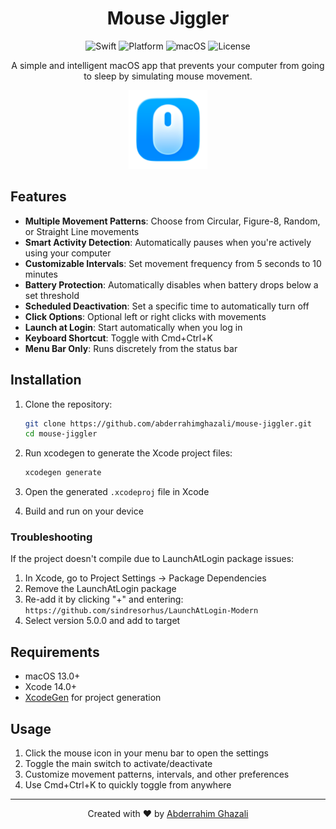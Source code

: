 <div align="center">

# Mouse Jiggler

![Swift](https://img.shields.io/badge/Swift-5.0-orange.svg)
![Platform](https://img.shields.io/badge/Platform-macOS-blue.svg)
![macOS](https://img.shields.io/badge/macOS-13.0+-blue.svg)
![License](https://img.shields.io/badge/License-MIT-green.svg)

A simple and intelligent macOS app that prevents your computer from going to sleep by simulating mouse movement.

<img src="mouse-jiggler.png" alt="Mouse Jiggler App" width="25%">

</div>

## Features

- **Multiple Movement Patterns**: Choose from Circular, Figure-8, Random, or Straight Line movements
- **Smart Activity Detection**: Automatically pauses when you're actively using your computer
- **Customizable Intervals**: Set movement frequency from 5 seconds to 10 minutes
- **Battery Protection**: Automatically disables when battery drops below a set threshold
- **Scheduled Deactivation**: Set a specific time to automatically turn off
- **Click Options**: Optional left or right clicks with movements
- **Launch at Login**: Start automatically when you log in
- **Keyboard Shortcut**: Toggle with Cmd+Ctrl+K
- **Menu Bar Only**: Runs discretely from the status bar

## Installation

1. Clone the repository:
   ```bash
   git clone https://github.com/abderrahimghazali/mouse-jiggler.git
   cd mouse-jiggler
   ```

2. Run xcodegen to generate the Xcode project files:
   ```bash
   xcodegen generate
   ```

3. Open the generated `.xcodeproj` file in Xcode

4. Build and run on your device

### Troubleshooting

If the project doesn't compile due to LaunchAtLogin package issues:
1. In Xcode, go to Project Settings → Package Dependencies
2. Remove the LaunchAtLogin package
3. Re-add it by clicking "+" and entering: `https://github.com/sindresorhus/LaunchAtLogin-Modern`
4. Select version 5.0.0 and add to target

## Requirements

- macOS 13.0+
- Xcode 14.0+
- [XcodeGen](https://github.com/yonaskolb/XcodeGen) for project generation

## Usage

1. Click the mouse icon in your menu bar to open the settings
2. Toggle the main switch to activate/deactivate
3. Customize movement patterns, intervals, and other preferences
4. Use Cmd+Ctrl+K to quickly toggle from anywhere

---

<div align="center">
Created with ❤️ by <a href="https://github.com/abderrahimghazali">Abderrahim Ghazali</a>
</div>